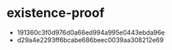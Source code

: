 # existence-proof

- 191360c3f0d976d0a66ed994a995e0443ebda96e
- d29a4e2293ff6bcabe686beec0039aa308212e69
